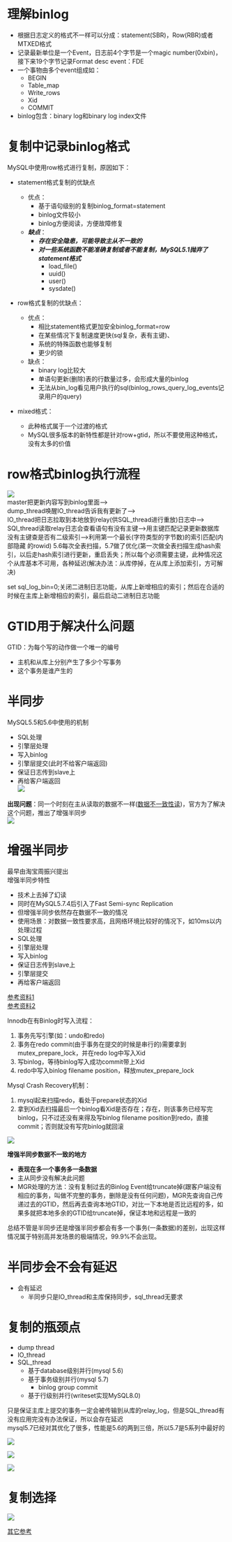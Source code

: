 # 理解binlog

- 根据日志定义的格式不一样可以分成：statement(SBR)，Row(RBR)或者MTXED格式
- 记录最新单位是一个Event，日志前4个字节是一个magic number(0xbin)，接下来19个字节记录Format desc event：FDE
- 一个事物由多个event组成如：
	- BEGIN
	- Table_map
	- Write_rows
	- Xid
	- COMMIT
- binlog包含：binary log和binary log index文件

# 复制中记录binlog格式

MySQL中使用row格式进行复制，原因如下：
- statement格式复制的优缺点
	- 优点：
		- 基于语句级别的复制binlog_format=statement
		- binlog文件较小
		- binlog方便阅读，方便故障修复
	- ***缺点***：
		- ***存在安全隐患，可能导致主从不一致的***
		- ***对一些系统函数不能准确复制或者不能复制，MySQL5.1抛弃了statement格式***
			- load_file()
			- uuid()
			- user()
			- sysdate() 
			
- row格式复制的优缺点：
	- 优点：
		- 相比statement格式更加安全binlog_format=row
		- 在某些情况下复制速度更快(sql复杂，表有主键)、
		- 系统的特殊函数也能够复制
		- 更少的锁
	- 缺点：
		- binary log比较大
		- 单语句更新(删除)表的行数量过多，会形成大量的binlog
		- 无法从bin_log看见用户执行的sql(binlog_rows_query_log_events记录用户的query)

- mixed格式：
	- 此种格式属于一个过渡的格式
	- MySQL很多版本的新特性都是针对row+gtid，所以不要使用这种格式，没有太多的价值
	
# row格式binlog执行流程
![](images/复制技术变革1.jpg)  
master把更新内容写到binlog里面-->  
dump_thread唤醒IO_thread告诉我有更新了-->  
IO_thread把日志拉取到本地放到relay(供SQL_thread进行重放)日志中-->  
SQl_thread读取relay日志会查看语句有没有主键-->用主键匹配记录更新数据库  
没有主键查是否有二级索引-->利用第一个最长(字符类型的字节数)的索引匹配(内部隐藏  的rowid)
5.6每次全表扫描，5.7做了优化(第一次做全表扫描生成hash索引，以后走hash索引进行更新，重启丢失；所以每个必须需要主键，此种情况这个从库基本不可用，各种延迟(解决办法：从库停掉，在从库上添加索引，方可解决)  


set sql_log_bin=0;关闭二进制日志功能，从库上新增相应的索引；然后在合适的时候在主库上新增相应的索引，最后启动二进制日志功能
# GTID用于解决什么问题

GTID：为每个写的动作做一个唯一的编号  
- 主机和从库上分别产生了多少个写事务 
- 这个事务是谁产生的 


# 半同步

MySQL5.5和5.6中使用的机制  
- SQL处理
- 引擎层处理
- 写入binlog
- 引擎层提交(此时不给客户端返回)
- 保证日志传到slave上
- 再给客户端返回    
![](images/复制技术变革2.jpg)    

**出现问题**：同一个时刻在主从读取的数据不一样([数据不一致性读](https://blog.csdn.net/qq_34569497/article/details/79064208))，官方为了解决这个问题，推出了增强半同步  
![](images/复制技术变革3.jpg)

# 增强半同步

最早由淘宝周振兴提出  
增强半同步特性  
- 技术上去掉了幻读
- 同时在MySQL5.7.4后引入了Fast Semi-sync Replication
- 但增强半同步依然存在数据不一致的情况   
- 使用场景：对数据一致性要求高，且网络环境比较好的情况下，如10ms以内
处理过程
- SQL处理
- 引擎层处理
- 写入binlog
- 保证日志传到slave上
- 引擎层提交
- 再给客户端返回

[参考资料1](https://juejin.im/entry/5c061adf6fb9a049c23232d6)  
[参考资料2](http://blog.itpub.net/30109892/viewspace-2062493/)  

Innodb在有Binlog时写入流程： 
1. 事务先写引擎(如：undo和redo)
2. 事务在redo commit(由于事务在提交的时候是串行的)需要拿到mutex_prepare_lock，并在redo log中写入Xid
3. 写binlog，等待binlog写入成功commit带上Xid
4. redo中写入binlog filename position，释放mutex_prepare_lock

Mysql Crash Recovery机制：
1. mysql起来扫描redo，看处于prepare状态的Xid
2. 拿到Xid去扫描最后一个binlog看Xid是否存在；存在，则该事务已经写完binlog，只不过还没有来得及写binlog filename position到redo，直接commit；否则就没有写完binlog就回滚    

![](images/复制技术变革4.jpg)   

**增强半同步数据不一致的地方**   
- **表现在多一个事务多一条数据**   
- 主从同步没有解决此问题
- MGR处理的方法：没有复制过去的Binlog Event给truncate掉(跟客户端没有相应的事务，叫做不完整的事务，删除是没有任何问题)，MGR先查询自己传递过去的GTID，然后再去查询本地GTID，对比一下本地是否比远程的多，如果多就把本地多余的GTID给truncate掉，保证本地和远程是一致的  

总结不管是半同步还是增强半同步都会有多一个事务(一条数据)的差别，出现这样情况属于特别高并发场景的极端情况，99.9%不会出现。

# 半同步会不会有延迟

- 会有延迟
	- 半同步只是IO_thread和主库保持同步，sql_thread无要求

# 复制的瓶颈点

- dump thread
- IO_thread
- SQL_thread
	- 基于database级别并行(mysql 5.6)
	- 基于事务级别并行(mysql 5.7)
		- binlog group commit
	- 基于行级别并行(writeset实现MySQL8.0)

只是保证主库上提交的事务一定会被传输到从库的relay_log，但是SQL_thread有没有应用完没有办法保证，所以会存在延迟  
mysql5.7已经对其优化了很多，性能是5.6的两到三倍，所以5.7是5系列中最好的  


![](images/复制技术变革5.jpg) 

![](images/复制技术变革6.jpg) 

![](images/复制技术变革7.jpg) 



# 复制选择

![](images/复制技术变革8.jpg) 







[其它参考](https://www.jianshu.com/p/c46cf46beff7)

